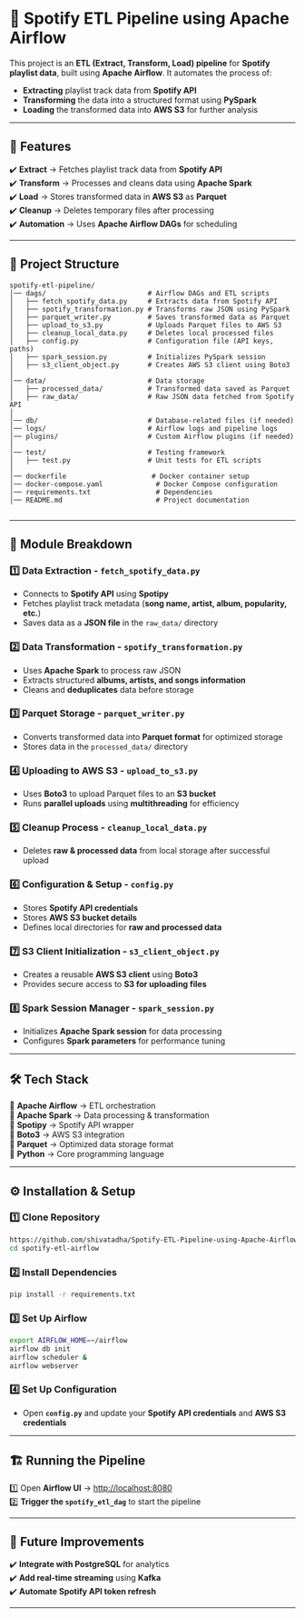 
# 🎵 **Spotify ETL Pipeline using Apache Airflow**  

This project is an **ETL (Extract, Transform, Load) pipeline** for **Spotify playlist data**, built using **Apache Airflow**. It automates the process of:  

- **Extracting** playlist track data from **Spotify API**  
- **Transforming** the data into a structured format using **PySpark**  
- **Loading** the transformed data into **AWS S3** for further analysis  

---

## 🚀 **Features**  

✔️ **Extract** → Fetches playlist track data from **Spotify API**  
✔️ **Transform** → Processes and cleans data using **Apache Spark**  
✔️ **Load** → Stores transformed data in **AWS S3** as **Parquet**  
✔️ **Cleanup** → Deletes temporary files after processing  
✔️ **Automation** → Uses **Apache Airflow DAGs** for scheduling  

---

## 📂 **Project Structure**  

```plaintext
spotify-etl-pipeline/
│── dags/                         # Airflow DAGs and ETL scripts
│   ├── fetch_spotify_data.py     # Extracts data from Spotify API
│   ├── spotify_transformation.py # Transforms raw JSON using PySpark
│   ├── parquet_writer.py         # Saves transformed data as Parquet
│   ├── upload_to_s3.py           # Uploads Parquet files to AWS S3
│   ├── cleanup_local_data.py     # Deletes local processed files
│   ├── config.py                 # Configuration file (API keys, paths)
│   ├── spark_session.py          # Initializes PySpark session
│   ├── s3_client_object.py       # Creates AWS S3 client using Boto3
│
│── data/                         # Data storage
│   ├── processed_data/           # Transformed data saved as Parquet
│   ├── raw_data/                 # Raw JSON data fetched from Spotify API
│
│── db/                           # Database-related files (if needed)
│── logs/                         # Airflow logs and pipeline logs
│── plugins/                      # Custom Airflow plugins (if needed)
│
│── test/                         # Testing framework
│   ├── test.py                   # Unit tests for ETL scripts
│
│── dockerfile                     # Docker container setup
│── docker-compose.yaml             # Docker Compose configuration
│── requirements.txt                # Dependencies
│── README.md                       # Project documentation
               
```

---

## 📜 **Module Breakdown**  

### 1️⃣ **Data Extraction - `fetch_spotify_data.py`**  
- Connects to **Spotify API** using **Spotipy**  
- Fetches playlist track metadata (**song name, artist, album, popularity, etc.**)  
- Saves data as a **JSON file** in the `raw_data/` directory  

### 2️⃣ **Data Transformation - `spotify_transformation.py`**  
- Uses **Apache Spark** to process raw JSON  
- Extracts structured **albums, artists, and songs information**  
- Cleans and **deduplicates** data before storage  

### 3️⃣ **Parquet Storage - `parquet_writer.py`**  
- Converts transformed data into **Parquet format** for optimized storage  
- Stores data in the `processed_data/` directory  

### 4️⃣ **Uploading to AWS S3 - `upload_to_s3.py`**  
- Uses **Boto3** to upload Parquet files to an **S3 bucket**  
- Runs **parallel uploads** using **multithreading** for efficiency  

### 5️⃣ **Cleanup Process - `cleanup_local_data.py`**  
- Deletes **raw & processed data** from local storage after successful upload  

### 6️⃣ **Configuration & Setup - `config.py`**  
- Stores **Spotify API credentials**  
- Stores **AWS S3 bucket details**  
- Defines local directories for **raw and processed data**  

### 7️⃣ **S3 Client Initialization - `s3_client_object.py`**  
- Creates a reusable **AWS S3 client** using **Boto3**  
- Provides secure access to **S3 for uploading files**  

### 8️⃣ **Spark Session Manager - `spark_session.py`**  
- Initializes **Apache Spark session** for data processing  
- Configures **Spark parameters** for performance tuning  

---

## 🛠️ **Tech Stack**  

🔹 **Apache Airflow** → ETL orchestration  
🔹 **Apache Spark** → Data processing & transformation  
🔹 **Spotipy** → Spotify API wrapper  
🔹 **Boto3** → AWS S3 integration  
🔹 **Parquet** → Optimized data storage format  
🔹 **Python** → Core programming language  

---

## ⚙️ **Installation & Setup**  

### 1️⃣ **Clone Repository**  

```bash
https://github.com/shivatadha/Spotify-ETL-Pipeline-using-Apache-Airflow.git
cd spotify-etl-airflow
```

### 2️⃣ **Install Dependencies**  

```bash
pip install -r requirements.txt
```

### 3️⃣ **Set Up Airflow**  

```bash
export AIRFLOW_HOME=~/airflow
airflow db init
airflow scheduler &
airflow webserver
```

### 4️⃣ **Set Up Configuration**  
- Open **`config.py`** and update your **Spotify API credentials** and **AWS S3 credentials**  

---

## 🏗️ **Running the Pipeline**  

1️⃣ Open **Airflow UI** → [http://localhost:8080](http://localhost:8080)  
2️⃣ **Trigger the `spotify_etl_dag`** to start the pipeline  

---

## 📌 **Future Improvements**  

✔️ **Integrate with PostgreSQL** for analytics  
✔️ **Add real-time streaming** using **Kafka**  
✔️ **Automate Spotify API token refresh**  

---

